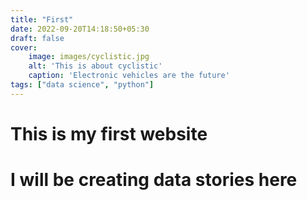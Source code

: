```yaml
---
title: "First"
date: 2022-09-20T14:18:50+05:30
draft: false
cover:
    image: images/cyclistic.jpg
    alt: 'This is about cyclistic'
    caption: 'Electronic vehicles are the future'
tags: ["data science", "python"]
---
```


# This is my first website
# I will be creating data stories here

